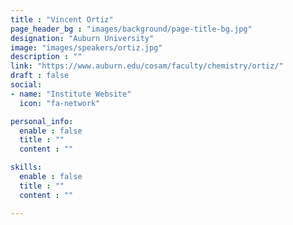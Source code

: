 ```yaml
---
title : "Vincent Ortiz"
page_header_bg : "images/background/page-title-bg.jpg"
designation: "Auburn University"
image: "images/speakers/ortiz.jpg"
description : ""
link: "https://www.auburn.edu/cosam/faculty/chemistry/ortiz/"
draft : false
social:
- name: "Institute Website"
  icon: "fa-network"

personal_info:
  enable : false
  title : ""
  content : ""

skills:
  enable : false
  title : ""
  content : ""

---
```

